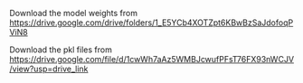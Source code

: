 Download the model weights from https://drive.google.com/drive/folders/1_E5YCb4XOTZpt6KBwBzSaJdofoqPViN8

Download the pkl files from https://drive.google.com/file/d/1cwWh7aAz5WMBJcwufPFsT76FX93nWCJV/view?usp=drive_link
